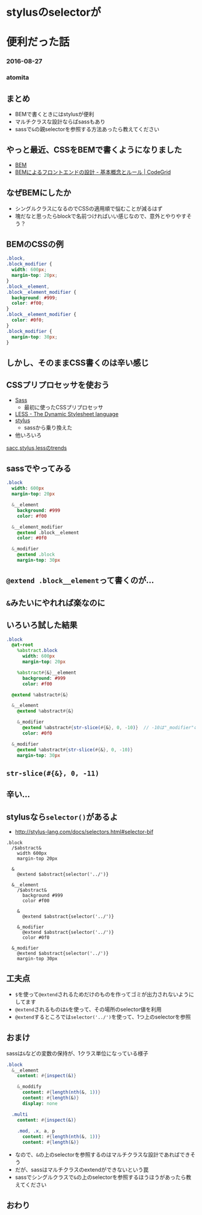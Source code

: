 # stylusのselectorが  
# 便利だった話

### 2016-08-27

### atomita



## まとめ



- BEMで書くときにはstylusが便利
- マルチクラスな設計ならばsassもあり
- sassで`&`の親selectorを参照する方法あったら教えてください



## やっと最近、CSSをBEMで書くようになりました

- [BEM](https://en.bem.info/)
- [BEMによるフロントエンドの設計 - 基本概念とルール | CodeGrid](https://app.codegrid.net/entry/bem-basic-1)



## なぜBEMにしたか



- シングルクラスになるのでCSSの適用順で悩むことが減るはず
- 塊だなと思ったらblockで名前つければいい感じなので、意外とやりやすそう？



## BEMのCSSの例

```css
.block,
.block_modifier {
  width: 600px;
  margin-top: 20px;
}
.block__element,
.block__element_modifier {
  background: #999;
  color: #f00;
}
.block__element_modifier {
  color: #0f0;
}
.block_modifier {
  margin-top: 30px;
}
```



## しかし、そのままCSS書くのは辛い感じ



## CSSプリプロセッサを使おう

- [Sass](http://sass-lang.com/)
  - 最初に使ったCSSプリプロセッサ
- [LESS - The Dynamic Stylesheet language](http://less-ja.studiomohawk.com/)
- [stylus](http://stylus-lang.com/)
  - sassから乗り換えた
- 他いろいろ

[sacc,stylus,lessのtrends](https://www.google.co.jp/trends/explore?date=all&q=sass%20css,stylus%20css,less%20css)



## sassでやってみる

```sass
.block
  width: 600px
  margin-top: 20px

  &__element 
    background: #999
    color: #f00

  &__element_modifier 
    @extend .block__element
    color: #0f0

  &_modifier 
    @extend .block
    margin-top: 30px
```



## `@extend .block__element`って書くのが...

## `&`みたいにやれれば楽なのに



## いろいろ試した結果



```sass
.block
  @at-root
    %abstract.block
      width: 600px
      margin-top: 20px

    %abstract#{&}__element
      background: #999
      color: #f00

  @extend %abstract#{&}

  &__element
    @extend %abstract#{&}

    &_modifier
      @extend %abstract#{str-slice(#{&}, 0, -10)}  // -10は"_modifier"の文字数 * -1 - 1
      color: #0f0

  &_modifier
    @extend %abstract#{str-slice(#{&}, 0, -10)}
    margin-top: 30px
```



## `str-slice(#{&}, 0, -11)`

## 辛い...



## stylusなら`selector()`があるよ

- http://stylus-lang.com/docs/selectors.html#selector-bif



```stylus
.block
  /$abstract&
    width 600px
    margin-top 20px

  &
    @extend $abstract{selector('../')}

  &__element
    /$abstract&
      background #999
      color #f00

    &
      @extend $abstract{selector('../')}

    &_modifier
      @extend $abstract{selector('../')}
      color #0f0

  &_modifier
    @extend $abstract{selector('../')}
    margin-top 30px
```



## 工夫点

- `$`を使って`@extend`されるためだけのものを作ってゴミが出力されないようにしてます
- `@extend`されるものは`&`を使って、その場所のselector値を利用
- `@extend`するところでは`selector('../')`を使って、1つ上のselectorを参照



## おまけ



sassは`&`などの変数の保持が、1クラス単位になっている様子

```sass
.block
  &__element
    content: #{inspect(&)}

    &_moddify
      content: #{length(nth(&, 1))}
      content: #{length(&)}
      display: none

  .multi
    content: #{inspect(&)}
    
    .mod, .x, a, p
      content: #{length(nth(&, 1))}
      content: #{length(&)}
```



- なので、`&`の上のselectorを参照するのはマルチクラスな設計であればできそう  
- だが、sassはマルチクラスのextendができないという罠
- sassでシングルクラスで`&`の上のselectorを参照するほうほうがあったら教えてください



## おわり
